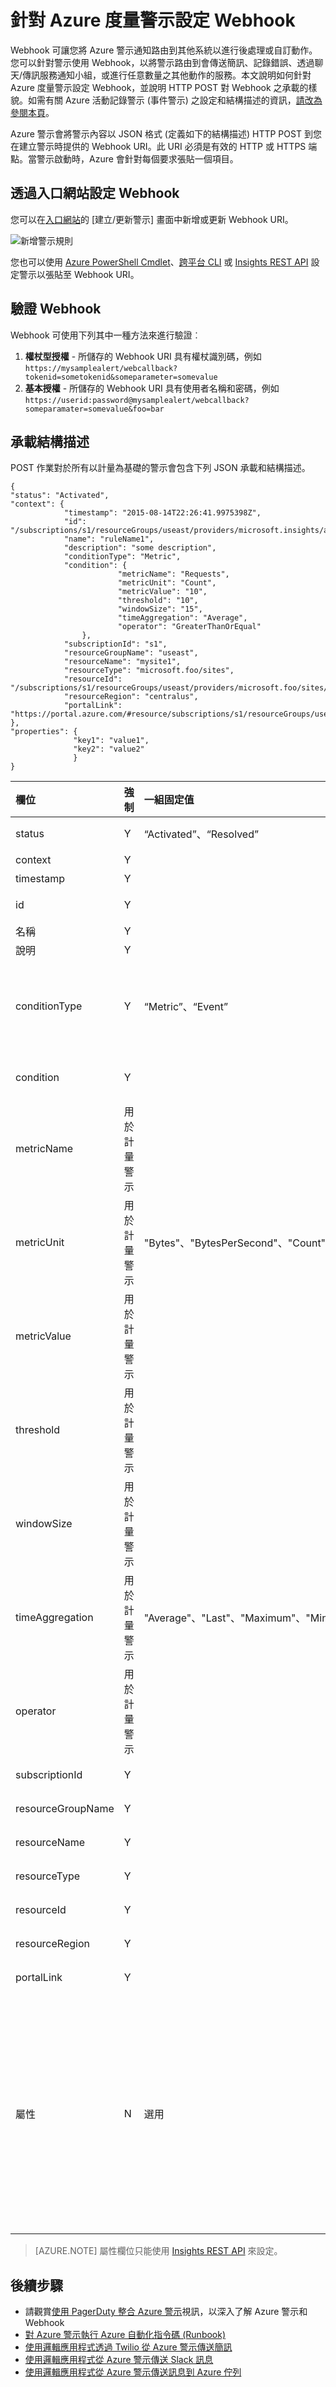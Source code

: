 <properties
	pageTitle="針對 Azure 度量警示設定 Webhook | Microsoft Azure"
	description="重設 Azure 警示的路徑到其他非 Azure 系統。"
	authors="kamathashwin"
	manager=""
	editor=""
	services="monitoring-and-diagnostics"
	documentationCenter="monitoring-and-diagnostics"/>

<tags
	ms.service="monitoring-and-diagnostics"
	ms.workload="na"
	ms.tgt_pltfrm="na"
	ms.devlang="na"
	ms.topic="article"
	ms.date="09/15/2016"
	ms.author="ashwink"/>

# 針對 Azure 度量警示設定 Webhook

Webhook 可讓您將 Azure 警示通知路由到其他系統以進行後處理或自訂動作。您可以針對警示使用 Webhook，以將警示路由到會傳送簡訊、記錄錯誤、透過聊天/傳訊服務通知小組，或進行任意數量之其他動作的服務。本文說明如何針對 Azure 度量警示設定 Webhook，並說明 HTTP POST 對 Webhook 之承載的樣貌。如需有關 Azure 活動記錄警示 (事件警示) 之設定和結構描述的資訊，[請改為參閱本頁](./insights-auditlog-to-webhook-email.md)。

Azure 警示會將警示內容以 JSON 格式 (定義如下的結構描述) HTTP POST 到您在建立警示時提供的 Webhook URI。此 URI 必須是有效的 HTTP 或 HTTPS 端點。當警示啟動時，Azure 會針對每個要求張貼一個項目。

## 透過入口網站設定 Webhook

您可以在[入口網站](https://portal.azure.com/)的 [建立/更新警示] 畫面中新增或更新 Webhook URI。

![新增警示規則](./media/insights-webhooks-alerts/Alertwebhook.png)

您也可以使用 [Azure PowerShell Cmdlet](./insights-powershell-samples.md#create-alert-rules)、[跨平台 CLI](./insights-cli-samples.md#work-with-alerts) 或 [Insights REST API](https://msdn.microsoft.com/library/azure/dn933805.aspx) 設定警示以張貼至 Webhook URI。

## 驗證 Webhook

Webhook 可使用下列其中一種方法來進行驗證︰

1. **權杖型授權** - 所儲存的 Webhook URI 具有權杖識別碼，例如 `https://mysamplealert/webcallback?tokenid=sometokenid&someparameter=somevalue`
2.	**基本授權** - 所儲存的 Webhook URI 具有使用者名稱和密碼，例如 `https://userid:password@mysamplealert/webcallback?someparamater=somevalue&foo=bar`

## 承載結構描述

POST 作業對於所有以計量為基礎的警示會包含下列 JSON 承載和結構描述。

```
{
"status": "Activated",
"context": {
            "timestamp": "2015-08-14T22:26:41.9975398Z",
            "id": "/subscriptions/s1/resourceGroups/useast/providers/microsoft.insights/alertrules/ruleName1",
            "name": "ruleName1",
            "description": "some description",
            "conditionType": "Metric",
            "condition": {
                        "metricName": "Requests",
                        "metricUnit": "Count",
                        "metricValue": "10",
                        "threshold": "10",
                        "windowSize": "15",
                        "timeAggregation": "Average",
                        "operator": "GreaterThanOrEqual"
                },
            "subscriptionId": "s1",
            "resourceGroupName": "useast",                                
            "resourceName": "mysite1",
            "resourceType": "microsoft.foo/sites",
            "resourceId": "/subscriptions/s1/resourceGroups/useast/providers/microsoft.foo/sites/mysite1",
            "resourceRegion": "centralus",
            "portalLink": "https://portal.azure.com/#resource/subscriptions/s1/resourceGroups/useast/providers/microsoft.foo/sites/mysite1"
},
"properties": {
              "key1": "value1",
              "key2": "value2"
              }
}
```


| 欄位 | 強制 | 一組固定值 | 注意事項 |
| :-------------| :-------------   | :-------------   | :-------------   |
|status|Y|“Activated”、“Resolved”|以您設定的條件為基礎的警示狀態。|
|context| Y | | 警示內容。|
|timestamp| Y | | 警示觸發的時間。|
|id | Y | | 每個警示規則都有唯一的識別碼。|
|名稱 |Y | | 警示名稱。|
|說明 |Y | |警示的描述。|
|conditionType |Y |“Metric”、“Event” |支援兩種類型的警示。一種根據度量條件，另一種根據活動記錄中的事件。使用此值來檢查警示是根據度量或事件。|
|condition |Y | | 根據 conditionType 所要檢查的特定欄位。|
|metricName |用於計量警示 | |定義規則所監視的計量名稱。|
|metricUnit |用於計量警示 |"Bytes"、"BytesPerSecond"、"Count"、"CountPerSecond"、"Percent"、"Seconds"|	 計量允許的單位。[允許的值在此列出](https://msdn.microsoft.com/library/microsoft.azure.insights.models.unit.aspx)。|
|metricValue |用於計量警示 | |造成警示的計量實際值。|
|threshold |用於計量警示 | |會啟動警示的臨界值。|
|windowSize |用於計量警示 | |根據 threshold 用來監視警示活動的時間長度。必須介於 5 分鐘到 1 天之間。ISO 8601 持續時間格式。|
|timeAggregation |用於計量警示 |"Average"、"Last"、"Maximum"、"Minimum"、"None"、"Total" |	收集的資料應如何隨著時間結合。預設值為 Average。[允許的值在此列出](https://msdn.microsoft.com/library/microsoft.azure.insights.models.aggregationtype.aspx)。|
|operator |用於計量警示 | |用來比較目前之度量資料與設定之臨界值的運算子。|
|subscriptionId |Y | |Azure 訂用帳戶識別碼。|
|resourceGroupName |Y | |受影響資源的資源群組的名稱。|
|resourceName |Y | |受影響資源的資源名稱。|
|resourceType |Y | |受影響資源的資源類型。|
|resourceId |Y | |受影響資源的資源識別碼。|
|resourceRegion |Y | |受影響資源的區域或位置。|
|portalLink |Y | |入口網站資源摘要頁面的直接連結。|
|屬性 |N |選用 |一組包含事件相關詳細資料的 `<Key, Value>` 配對 (也就是 `Dictionary<String, String>`)。properties 欄位是選擇性的。在自訂 UI 或邏輯應用程式的工作流程中，使用者可以輸入可透過承載傳遞的索引鍵/值。另一種將自訂屬性傳回給 Webhook 的替代方式是透過 Webhook URI 本身 (做為查詢參數)|


>[AZURE.NOTE] 屬性欄位只能使用 [Insights REST API](https://msdn.microsoft.com/library/azure/dn933805.aspx) 來設定。

## 後續步驟

- 請觀賞[使用 PagerDuty 整合 Azure 警示](http://go.microsoft.com/fwlink/?LinkId=627080)視訊，以深入了解 Azure 警示和 Webhook
- [對 Azure 警示執行 Azure 自動化指令碼 (Runbook)](http://go.microsoft.com/fwlink/?LinkId=627081)
- [使用邏輯應用程式透過 Twilio 從 Azure 警示傳送簡訊](https://github.com/Azure/azure-quickstart-templates/tree/master/201-alert-to-text-message-with-logic-app)
- [使用邏輯應用程式從 Azure 警示傳送 Slack 訊息](https://github.com/Azure/azure-quickstart-templates/tree/master/201-alert-to-slack-with-logic-app)
- [使用邏輯應用程式從 Azure 警示傳送訊息到 Azure 佇列](https://github.com/Azure/azure-quickstart-templates/tree/master/201-alert-to-queue-with-logic-app)

<!---HONumber=AcomDC_0921_2016-->